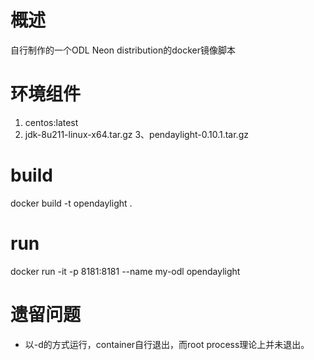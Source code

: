 概述
===
自行制作的一个ODL Neon distribution的docker镜像脚本


环境组件
===
1. centos:latest
2. jdk-8u211-linux-x64.tar.gz
3、pendaylight-0.10.1.tar.gz

build
===
docker build -t opendaylight .

run
===
docker run -it -p 8181:8181 --name my-odl opendaylight

遗留问题
===
- 以-d的方式运行，container自行退出，而root process理论上并未退出。